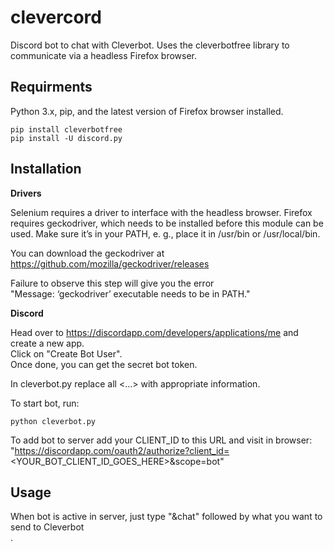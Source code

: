 # clevercord
Discord bot to chat with Cleverbot. Uses the cleverbotfree library to <br />
communicate via a headless Firefox browser.

## Requirments
Python 3.x, pip, and the latest version of Firefox browser installed. <br />
```
pip install cleverbotfree
pip install -U discord.py
```

## Installation
<b>Drivers</b>

Selenium requires a driver to interface with the headless browser. Firefox <br />
requires geckodriver, which needs to be installed before this module can be <br />
used. Make sure it’s in your PATH, e. g., place it in /usr/bin or /usr/local/bin. <br />

You can download the geckodriver at https://github.com/mozilla/geckodriver/releases <br />

Failure to observe this step will give you the error <br />
"Message: ‘geckodriver’ executable needs to be in PATH." <br />

<b>Discord</b>

Head over to https://discordapp.com/developers/applications/me and create a new app. <br />
Click on "Create Bot User". <br />
Once done, you can get the secret bot token. <br />

In cleverbot.py replace all <...> with appropriate information. <br />

To start bot, run:
```
python cleverbot.py
```
To add bot to server add your CLIENT_ID to this URL and visit in browser:  <br />
"https://discordapp.com/oauth2/authorize?client_id=<YOUR_BOT_CLIENT_ID_GOES_HERE>&scope=bot" <br />

## Usage
When bot is active in server, just type "&chat" followed by what you want to send to Cleverbot <br />.
